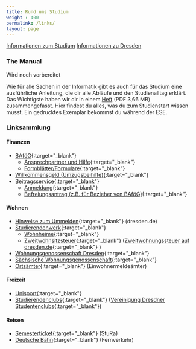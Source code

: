 ```yaml
---
title: Rund ums Studium
weight : 400
permalink: /links/
layout: page
---
```


<a class="button expand" href="/{{site.year}}/links/studies/">Informationen zum Studium</a>
<a class="button expand" href="/{{site.year}}/links/dresden/">Informationen zu Dresden</a>

### The Manual

<div class="info">Wird noch vorbereitet</div>

Wie für alle Sachen in der Informatik gibt es auch für das Studium eine ausführliche Anleitung, die dir alle Abläufe und den Studienalltag erklärt. Das Wichtigste haben wir dir in einem [Heft](https://github.com/fsr/nopanic/releases/download/v{{site.year}}/manual_compressed.pdf) (PDF 3,66 MB) zusammengefasst. Hier findest du alles, was du zum Studienstart wissen musst. Ein gedrucktes Exemplar bekommst du während der ESE.

### Linksammlung

#### Finanzen

*   [BAföG](http://das-neue-bafög.de "Das Neue BAföG"){:target="_blank"}
    *   [Ansprechpartner und Hilfe](https://www.studentenwerk-dresden.de/finanzierung/ "Studierendenwerk"){:target="_blank"}
    *   [Formblätter/Formulare](https://www.das-neue-bafoeg.de/de/432.php "Formblätter bzgl. BAföG"){:target="_blank"}
*   [Willkommensgeld (Umzugsbeihilfe)](https://www.studentenwerk-dresden.de/wohnen/umzugsbeihilfe.html "Umzugsbeihilfeinfo beim Studierendenwerk"){:target="_blank"}
*   [Beitragsservice](https://www.rundfunkbeitrag.de "Rundfunkbeitrag Startseite"){:target="_blank"}
    *   [Anmeldung](https://www.rundfunkbeitrag.de/formulare/buergerinnen_und_buerger/anmelden/index_ger.html "Beitragsservice"){:target="_blank"}
    *   [Befreiungsantrag (z.B. für Bezieher von BAföG)](https://www.rundfunkbeitrag.de/anmelden_und_aendern/antrag_auf_befreiung/ "Rundfunkbeitrag Befreiungsantrag"){:target="_blank"}

#### Wohnen

*   [Hinweise zum Ummelden](https://www.dresden.de/de/rathaus/dienstleistungen/wohnsitz_meldung_d115.php "Hinweise zum Wohnsitzwechsel der Stadt Dresden"){:target="_blank"}  (dresden.de)
*   [Studierendenwerk](https://www.studentenwerk-dresden.de/wohnen/){:target="_blank"}
    *   [Wohnheime](https://www.studentenwerk-dresden.de/wohnen/wohnheimkatalog/){:target="_blank"}
    *   [Zweitwohnsitzsteuer](https://www.studentenwerk-dresden.de/wohnen/umzugsbeihilfe.html){:target="_blank"}  ([Zweitwohnungssteuer auf dresden.de](https://www.dresden.de/de/rathaus/dienstleistungen/c_zweitwohnungssteuer.php){:target="_blank"} )
*   [Wohnungsgenossenschaft Dresden](https://www.wgs-dresden.de/){:target="_blank"}
*   [Sächsische Wohnungsgenossenschaft](https://www.swg-dresden.de/){:target="_blank"}
*   [Ortsämter](https://www.dresden.de/de/rathaus/ortsaemter.php){:target="_blank"}  (Einwohnermeldeämter)

#### Freizeit

*   [Unisport](https://www.usz.tu-dresden.de/){:target="_blank"}
*   [Studierendenclubs](https://www.studentenwerk-dresden.de/kultur/studentenclubs.html){:target="_blank"}   ([Vereinigung Dresdner Studentenclubs](https://vdsc.de/){:target="_blank"})

#### Reisen

*   [Semesterticket](https://www.stura.tu-dresden.de/semesterticket){:target="_blank"}  (StuRa)
*   [Deutsche Bahn](https://www.bahn.de/){:target="_blank"}  (Fernverkehr)
